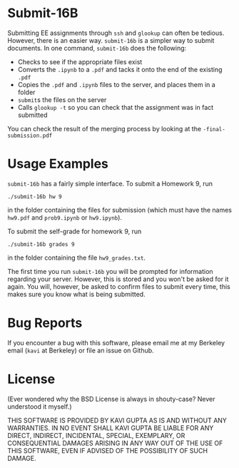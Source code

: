 # Submit-16B

Submitting EE assignments through `ssh` and `glookup` can often be tedious. However, there is an easier way. `submit-16b` is a simpler way to submit documents. In one command, `submit-16b` does the following:

 - Checks to see if the appropriate files exist
 - Converts the `.ipynb` to a `.pdf` and tacks it onto the end of the existing `.pdf`
 - Copies the `.pdf` and `.ipynb` files to the server, and places them in a folder
 - `submit`s the files on the server
 - Calls `glookup -t` so you can check that the assignment was in fact submitted

You can check the result of the merging process by looking at the `-final-submission.pdf`

# Usage Examples

`submit-16b` has a fairly simple interface. To submit a Homework 9, run

```
./submit-16b hw 9
```

in the folder containing the files for submission (which must have the names `hw9.pdf` and `prob9.ipynb` or `hw9.ipynb`).

To submit the self-grade for homework 9, run

```
./submit-16b grades 9
```

in the folder containing the file `hw9_grades.txt`.

The first time you run `submit-16b` you will be prompted for information regarding your server. However, this is stored and you won't be asked for it again. You will, however, be asked to confirm files to submit every time, this makes sure you know what is being submitted.

# Bug Reports

If you encounter a bug with this software, please email me at my Berkeley email (`kavi` at Berkeley) or file an issue on Github.

# License

(Ever wondered why the BSD License is always in shouty-case? Never understood it myself.)

THIS SOFTWARE IS PROVIDED BY KAVI GUPTA AS IS AND WITHOUT ANY WARRANTIES. IN NO EVENT SHALL KAVI GUPTA BE LIABLE FOR ANY DIRECT, INDIRECT, INCIDENTAL, SPECIAL, EXEMPLARY, OR CONSEQUENTIAL DAMAGES ARISING IN ANY WAY OUT OF THE USE OF THIS SOFTWARE, EVEN IF ADVISED OF THE POSSIBILITY OF SUCH DAMAGE.

